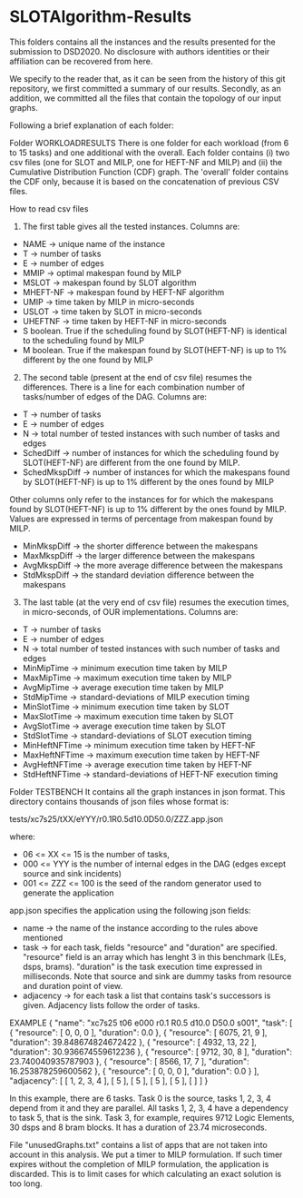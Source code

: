 # SLOTAlgorithm-Results
This folders contains all the instances and the results presented for the submission to DSD2020. No disclosure with authors identities or their affiliation can be recovered from here.

We specify to the reader that, as it can be seen from the history of this git repository, we first committed a summary of our results. Secondly, as an addition, we committed all the files that contain the topology of our input graphs.

Following a brief explanation of each folder: 

Folder WORKLOADRESULTS
There is one folder for each workload (from 6 to 15 tasks) and one additional with the overall.
Each folder contains (i) two csv files (one for SLOT and MILP, one for HEFT-NF and MILP) and (ii) the Cumulative Distribution Function (CDF) graph. The 'overall' folder contains the CDF only, because it is based on the concatenation of previous CSV files.

How to read csv files
1. The first table gives all the tested instances. Columns are:

- NAME -> unique name of the instance
- T -> number of tasks
- E -> number of edges
- MMIP -> optimal makespan found by MILP
- MSLOT -> makespan found by SLOT algorithm
- MHEFT-NF -> makespan found by HEFT-NF algorithm
- UMIP -> time taken by MILP in micro-seconds
- USLOT -> time taken by SLOT in micro-seconds
- UHEFTNF -> time taken by HEFT-NF in micro-seconds
- S boolean. True if the scheduling found by SLOT(HEFT-NF) is identical to the scheduling found by MILP
- M boolean. True if the makespan found by SLOT(HEFT-NF) is up to 1% different by the one found by MILP

2. The second table (present at the end of csv file) resumes the differences.
There is a line for each combination number of tasks/number of edges of the DAG.
Columns are: 
- T -> number of tasks
- E -> number of edges
- N -> total number of tested instances with such number of tasks and edges
- SchedDiff -> number of instances for which the scheduling found by SLOT(HEFT-NF) are different from the one found by MILP.
- SchedMkspDiff -> number of instances for which the makespans found by SLOT(HEFT-NF) is up to 1% different by the ones found by MILP

Other columns only refer to the instances for for which the makespans found by SLOT(HEFT-NF) is up to 1% different by the ones found by MILP. Values are expressed in terms of percentage from makespan found by MILP.
- MinMkspDiff -> the shorter difference between the makespans 
- MaxMkspDiff -> the larger difference between the makespans 
- AvgMkspDiff -> the more average difference between the makespans 
- StdMkspDiff -> the standard deviation difference between the makespans 

3. The last table (at the very end of csv file) resumes the execution times, in micro-seconds, of OUR implementations.
Columns are:
- T -> number of tasks
- E -> number of edges
- N -> total number of tested instances with such number of tasks and edges
- MinMipTime -> minimum execution time taken by MILP
- MaxMipTime -> maximum execution time taken by MILP
- AvgMipTime -> average execution time taken by MILP
- StdMipTime -> standard-deviations of MILP execution timing
- MinSlotTime -> minimum execution time taken by SLOT
- MaxSlotTime -> maximum execution time taken by SLOT
- AvgSlotTime -> average execution time taken by SLOT
- StdSlotTime -> standard-deviations of SLOT execution timing
- MinHeftNFTime -> minimum execution time taken by HEFT-NF
- MaxHeftNFTime -> maximum execution time taken by HEFT-NF
- AvgHeftNFTime -> average execution time taken by HEFT-NF
- StdHeftNFTime -> standard-deviations of HEFT-NF execution timing


Folder TESTBENCH
It contains all the graph instances in json format.
This directory contains thousands of json files whose format is:

tests/xc7s25/tXX/eYYY/r0.1R0.5d10.0D50.0/ZZZ.app.json

where:
- 06 <= XX <= 15 is the number of tasks,
- 000 <= YYY is the number of internal edges in the DAG (edges except
source and sink incidents)
- 001 <= ZZZ <= 100 is the seed of the random generator used to generate
the application

app.json specifies the application using the following json fields:
- name -> the name of the instance according to the rules above mentioned
- task -> for each task, fields "resource" and "duration" are specified. "resource" field is an array which has lenght 3 in this benchmark (LEs, dsps, brams). "duration" is the task execution time expressed in milliseconds. Note that source and sink are dummy tasks from resource and duration point of view. 
- adjacency -> for each task a list that contains task's successors is given. Adjacency lists follow the order of tasks.

EXAMPLE
{ "name": "xc7s25 t06 e000 r0.1 R0.5 d10.0 D50.0 s001", "task": [ { "resource": [ 0, 0, 0 ], "duration": 0.0 }, { "resource": [ 6075, 21, 9 ], "duration": 39.848674824672422 }, { "resource": [ 4932, 13, 22 ], "duration": 30.936674559612236 }, { "resource": [ 9712, 30, 8 ], "duration": 23.740040935787903 }, { "resource": [ 8566, 17, 7 ], "duration": 16.253878259600562 }, { "resource": [ 0, 0, 0 ], "duration": 0.0 } ], "adjacency": [ [ 1, 2, 3, 4 ], [ 5 ], [ 5 ], [ 5 ], [ 5 ], [ ] ] }

In this example, there are 6 tasks.
Task 0 is the source, tasks 1, 2, 3, 4 depend from it and they are parallel. 
All tasks 1, 2, 3, 4 have a dependency to task 5, that is the sink. Task 3, for example, requires 9712 Logic Elements, 30 dsps and 8 bram blocks. It has a duration of 23.74 microseconds.

File "unusedGraphs.txt" contains a list of apps that are not taken into account in this analysis. We put a timer to MILP formulation. If such timer expires without the completion of MILP formulation, the application is discarded. This is to limit cases for which calculating an exact solution is too long.
